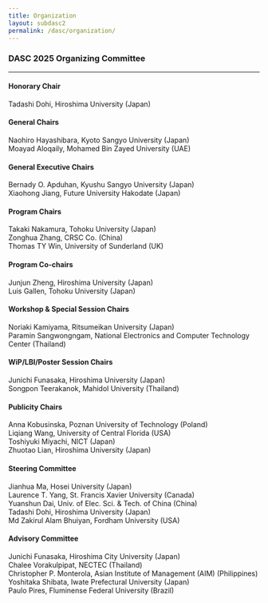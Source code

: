 ```yaml
---
title: Organization
layout: subdasc2
permalink: /dasc/organization/
---
```


<h3>DASC 2025 Organizing Committee</h3>
<hr/>

<h4>Honorary Chair</h4>
Tadashi Dohi, Hiroshima University (Japan)

<h4>General Chairs</h4>
Naohiro Hayashibara, Kyoto Sangyo University (Japan)<br>
Moayad Aloqaily, Mohamed Bin Zayed University (UAE)

<h4>General Executive Chairs</h4>
Bernady O. Apduhan, Kyushu Sangyo University (Japan)<br>
Xiaohong Jiang, Future University Hakodate (Japan)

<h4>Program Chairs</h4>
Takaki Nakamura, Tohoku University (Japan)<br>
Zonghua Zhang, CRSC Co. (China)<br>
Thomas TY Win, University of Sunderland (UK)

<h4>Program Co-chairs</h4>
Junjun Zheng, Hiroshima University (Japan)<br>
Luis Gallen, Tohoku University (Japan)

<h4>Workshop & Special Session Chairs</h4>
Noriaki Kamiyama, Ritsumeikan University (Japan)<br>
Paramin Sangwongngam, National Electronics and Computer Technology Center (Thailand)


<h4>WiP/LBI/Poster Session Chairs</h4>
Junichi Funasaka, Hiroshima University (Japan)<br>
Songpon Teerakanok, Mahidol University (Thailand) 


<h4>Publicity Chairs</h4>
Anna Kobusinska, Poznan University of Technology (Poland)<br/>
Liqiang Wang, University of Central Florida (USA)<br/>
Toshiyuki Miyachi, NICT (Japan)<br/>
Zhuotao Lian, Hiroshima University (Japan)

<h4>Steering Committee</h4>
Jianhua Ma, Hosei University (Japan)<br/>
Laurence T. Yang, St. Francis Xavier University (Canada)<br/>
Yuanshun Dai, Univ. of Elec. Sci. & Tech. of China (China)<br/>
Tadashi Dohi, Hiroshima University (Japan)<br/>
Md Zakirul Alam Bhuiyan, Fordham University (USA)

<h4>Advisory Committee</h4>
Junichi Funasaka, Hiroshima City University (Japan)<br/>
Chalee Vorakulpipat, NECTEC (Thailand)<br/>
Christopher P. Monterola, Asian Institute of Management (AIM) (Philippines)<br/>
Yoshitaka Shibata, Iwate Prefectural University (Japan)<br/>
Paulo Pires, Fluminense Federal University (Brazil)